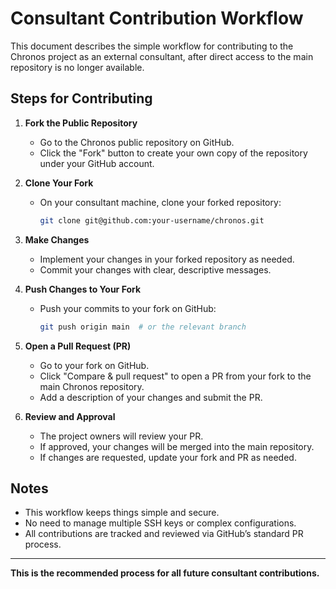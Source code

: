 # Consultant Contribution Workflow

This document describes the simple workflow for contributing to the Chronos project as an external consultant, after direct access to the main repository is no longer available.

## Steps for Contributing

1. **Fork the Public Repository**

   - Go to the Chronos public repository on GitHub.
   - Click the "Fork" button to create your own copy of the repository under your GitHub account.

2. **Clone Your Fork**

   - On your consultant machine, clone your forked repository:
     ```sh
     git clone git@github.com:your-username/chronos.git
     ```

3. **Make Changes**

   - Implement your changes in your forked repository as needed.
   - Commit your changes with clear, descriptive messages.

4. **Push Changes to Your Fork**

   - Push your commits to your fork on GitHub:
     ```sh
     git push origin main  # or the relevant branch
     ```

5. **Open a Pull Request (PR)**

   - Go to your fork on GitHub.
   - Click "Compare & pull request" to open a PR from your fork to the main Chronos repository.
   - Add a description of your changes and submit the PR.

6. **Review and Approval**
   - The project owners will review your PR.
   - If approved, your changes will be merged into the main repository.
   - If changes are requested, update your fork and PR as needed.

## Notes

- This workflow keeps things simple and secure.
- No need to manage multiple SSH keys or complex configurations.
- All contributions are tracked and reviewed via GitHub’s standard PR process.

---

**This is the recommended process for all future consultant contributions.**
